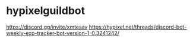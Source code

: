 # hypixelguildbot
https://discord.gg/invite/xmtesav
https://hypixel.net/threads/discord-bot-weekly-exp-tracker-bot-version-1-0.3241242/
